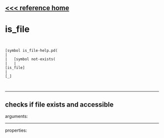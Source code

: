[<<< reference home](ceammc_lib.md)
---

# is_file

```


[symbol is_file-help.pd(
|
|   [symbol not-exists(
|   |
[is_file]
|
[_]

            
```
---
checks if file exists and accessible
---
arguments:


---
properties:


